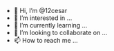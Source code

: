 - 👋 Hi, I’m @12cesar
- 👀 I’m interested in ...
- 🌱 I’m currently learning ...
- 💞️ I’m looking to collaborate on ...
- 📫 How to reach me ...

<!---
12cesar/12cesar is a ✨ special ✨ repository because its `README.md` (this file) appears on your GitHub profile.
You can click the Preview link to take a look at your changes.
--->
